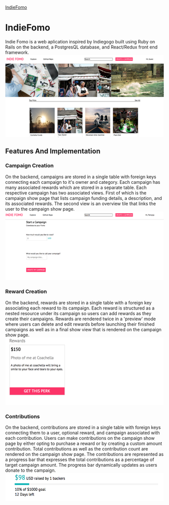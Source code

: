 [IndieFomo](www.indiefomo.com)

# IndieFomo
Indie Fomo is a web aplication inspired by Indiegogo built using Ruby on Rails on the backend, a PostgresQL database, and React/Redux front end framework.
![HomePage](/docs/images/homepage.png)

## Features And Implementation

### Campaign Creation
On the backend, campaigns are stored in a single table with foreign keys connecting each campaign to it's owner and category. Each campaign has many associated rewards which are stored in a separate table. Each respective campaign has two associated views. First of which is the campaign show page that lists campaign funding details, a description, and its associated rewards. The second view is an overview tile that links the user to the campaign show page.
![Campaign](/docs/images/campaign-creation.png)
### Reward Creation
On the backend, rewards are stored in a single table with a foreign key associating each reward to its campaign. Each reward is structured as a nested resource under its campaign so users can add rewards as they create their campaigns. Rewards are rendered twice in a 'preview' mode where users can delete and edit rewards before launching their finished campaigns as well as in a final show view that is rendered on the campaign show page.
![Rewards](/docs/images/rewards.png)
### Contributions
On the backend, contributions are stored in a single table with foreign keys connecting them to a user, optional reward, and campaign associated with each contribution. Users can make contributions on the campaign show page by either opting to purchase a reward or by creating a custom amount contribution. Total contributions as well as the contribution count are rendered on the campaign show page. The contributions are represented as a progress bar that expresses the total contributions as a percentage of target campaign amount. The progress bar dynamically updates as users donate to the campaign.
![ProgressBar](/docs/images/progress-bar.png)
